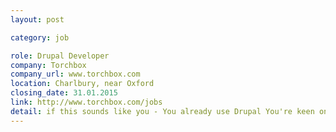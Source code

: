 ```yaml
---
layout: post

category: job

role: Drupal Developer
company: Torchbox
company_url: www.torchbox.com
location: Charlbury, near Oxford
closing_date: 31.01.2015
link: http://www.torchbox.com/jobs
detail: if this sounds like you - You already use Drupal You're keen on web standards and you're a stickler for quality You can impress us with examples of the brilliant things you've made.
---
```

